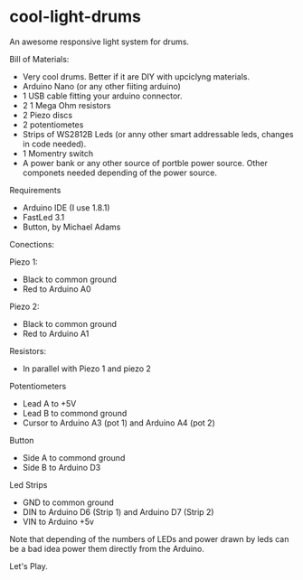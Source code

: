 # cool-light-drums
An awesome responsive light system for drums.

Bill of Materials:

* Very cool drums. Better if it are DIY with upciclyng materials.
* Arduino Nano (or any other fiiting arduino)
* 1 USB cable fitting your arduino connector.
* 2  1 Mega Ohm resistors
* 2 Piezo discs
* 2 potentiometes
* Strips of WS2812B Leds (or anny other smart addressable leds, changes in code needed).
* 1 Momentry switch
* A power bank or any other source of portble power source. Other componets needed depending of the power source.

Requirements

* Arduino IDE (I use 1.8.1)
* FastLed 3.1
* Button, by Michael Adams

Conections:

Piezo 1:
* Black to common ground
* Red to Arduino A0

Piezo 2:
* Black to common ground
* Red to Arduino A1

Resistors:
* In parallel with Piezo 1 and piezo 2

Potentiometers
* Lead A to +5V
* Lead B to commond ground
* Cursor to Arduino A3 (pot 1) and Arduino A4 (pot 2)

Button 
* Side A to commond ground
* Side B to Arduino D3

Led Strips
* GND to common ground
* DIN to Arduino D6 (Strip 1) and Arduino D7 (Strip 2)
* VIN to Arduino +5v


Note that depending of the numbers of LEDs and power drawn by leds can be a bad idea power them directly from the Arduino.


Let's Play.
